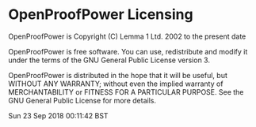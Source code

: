OpenProofPower Licensing
========================

OpenProofPower is Copyright (C) Lemma 1 Ltd. 2002 to the present date

OpenProofPower is free software.  You can use, redistribute and modify
it under the terms of the GNU General Public License version 3.

OpenProofPower is distributed in the hope that it will be useful, but
WITHOUT ANY WARRANTY; without even the implied warranty of
MERCHANTABILITY or FITNESS FOR A PARTICULAR PURPOSE.  See the GNU
General Public License for more details.

Sun 23 Sep 2018 00:11:42 BST
